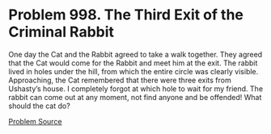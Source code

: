 # Problem 998. The Third Exit of the Criminal Rabbit

One day the Cat and the Rabbit agreed to take a walk together. They agreed that the Cat would come for the Rabbit and meet him at the exit. The rabbit lived in holes under the hill, from which the entire circle was clearly visible. Approaching, the Cat remembered that there were three exits from Ushasty’s house. I completely forgot at which hole to wait for my friend. The rabbit can come out at any moment, not find anyone and be offended! What should the cat do?

[Problem Source](https://www.trizland.ru/tasks/1411/)